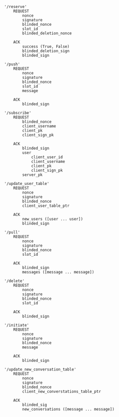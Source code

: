 	'/reserve'
		REQUEST
			nonce
			signature
			blinded_nonce
			slot_id
			blinded_deletion_nonce

		ACK
			success (True, False)
			blinded_deletion_sign
			blinded_sign

	'/push'
		REQUEST
			nonce
			signature
			blinded_nonce
			slot_id
			message

		ACK
			blinded_sign

	'/subscribe'
		REQUEST
			blinded_nonce
			client_username
			client_pk
			client_sign_pk

		ACK
			blinded_sign
			user
				client_user_id
				client_username
				client_pk
				client_sign_pk
			server_pk

	'/update_user_table'
		REQUEST
			nonce
			signature
			blinded_nonce
			client_user_table_ptr

		ACK
			new_users ([user ... user])
			blinded_sign

	'/pull'
		REQUEST
			nonce
			signature
			blinded_nonce
			slot_id

		ACK
			blinded_sign
			messages ([message ... message])

	'/delete'
		REQUEST
			nonce
			signature
			blinded_nonce
			slot_id

		ACK
			blinded_sign

	'/initiate'
		REQUEST
			nonce
			signature
			blinded_nonce
			message

		ACK
			blinded_sign

	'/update_new_conversation_table'
		REQUEST
			nonce
			signature
			blinded_nonce
			client_new_converstations_table_ptr

		ACK
			blinded_sig
			new_conversations ([message ... message])